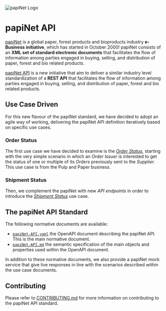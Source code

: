 <!-- markdownlint-disable MD041 -->
![papiNet Logo](./papinet-logo.jpg)

# papiNet API

[papiNet](http://www.papinet.org) is a global paper, forest products and bioproducts industry **e-Business initiative**, which has started in October 2000! papiNet consists of an **XML set of standard electronic documents** that facilitates the flow of information among parties engaged in buying, selling, and distribution of paper, forest and bio related products.

[papiNet API](https://github.com/papinet/papiNet-API) is a new initiative that aim to deliver a similar industry level standardization of a **REST API** that facilitates the flow of information among parties engaged in buying, selling, and distribution of paper, forest and bio related products.

## Use Case Driven

For this new flavour of the papiNet standard, we have decided to adopt an agile way of working, delivering the papiNet API definition iteratively based on specific use cases.

### Order Status

The first use case we have decided to examine is the [_Order Status_](1.1.0/order-status.md), starting with the very simple scenario in which an _Order Issuer_ is interested to get the status of one or multiple of its _Orders_ previously sent to the _Supplier_. This use case is from the Pulp and Paper business.

### Shipment Status

Then, we complement the papiNet with new _API endpoints_ in order to introduce the [_Shipment Status_](1.1.0/shipment-status.md) use case.

## The papiNet API Standard

The following normative documents are available:

- [`papiNet-API.yaml`](1.1.0/papiNet-API.yaml) the OpenAPI document describing the papiNet API. This is the main normative document.
- [`papiNet-API.md`](1.1.0/papiNet-API.md) the semantic specification of the main objects and properties used within the OpenAPI document.

In addition to these normative documents, we also provide a papiNet mock service that give live responses in line with the scenarios described within the use case documents.

## Contributing

Please refer to [CONTRIBUTING.md](CONTRIBUTING.md) for more information on contributing to the papiNet API standard.
